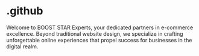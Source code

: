 # .github
Welcome to BOOST STAR Experts, your dedicated partners in e-commerce excellence. Beyond traditional website design, we specialize in crafting unforgettable online experiences that propel success for businesses in the digital realm.
